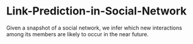 # Link-Prediction-in-Social-Network
Given a snapshot of a social network,  we infer which new interactions among its members are likely to occur in the near future.
